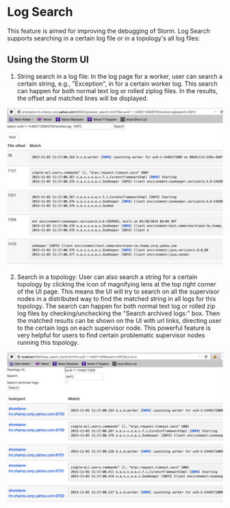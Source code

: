Log Search
==========================

This feature is aimed for improving the debugging of Storm. Log Search supports searching in a certain log file or in a topology's all log files:

Using the Storm UI
-------------
1. String search in a log file: In the log page for a worker, user can search a certain string, e.g., "Exception", in for a certain worker log. This search can happen for both normal text log or rolled ziplog files. In the results, the offset and matched lines will be displayed.

![Search in a log](images/search-for-a-single-worker-log.png "Seach in a log")

2. Search in a topology: User can also search a string for a certain topology by clicking the icon of magnifying lens at the top right corner of the UI page. This means the UI will try to search on all the supervisor nodes in a distributed way to find the matched string in all logs for this topology. The search can happen for both normal text log or rolled zip log files by checking/unchecking the "Search archived logs:" box. Then the matched results can be shown on the UI with url links, directing user to the certain logs on each supervisor node. This powerful feature is very helpful for users to find certain problematic supervisor nodes running this topology.

![Seach in a topology](images/search-a-topology.png "Search in a topology")
